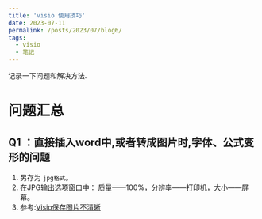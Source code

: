 ```yaml
---
title: 'visio 使用技巧'
date: 2023-07-11
permalink: /posts/2023/07/blog6/
tags:
  - visio
  - 笔记
---
```

记录一下问题和解决方法.


# 问题汇总 
## Q1 ：直接插入word中,或者转成图片时,字体、公式变形的问题
1. 另存为 `jpg格式`。
2. 在JPG输出选项窗口中： 质量——100%，分辨率——打印机，大小——屏幕。
3. 参考:[Visio保存图片不清晰](https://blog.csdn.net/weixin_51826138/article/details/129417742)

